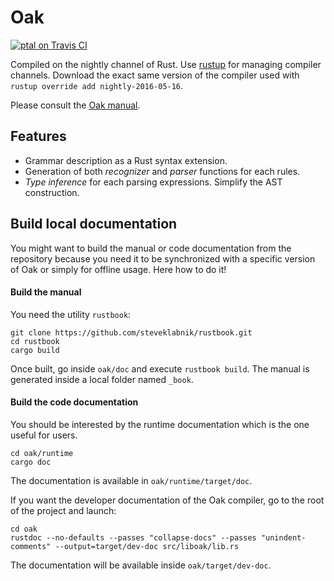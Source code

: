 # Oak

[![ptal on Travis CI][travis-image]][travis]

[travis-image]: https://travis-ci.org/ptal/oak.png
[travis]: https://travis-ci.org/ptal/oak

Compiled on the nightly channel of Rust. Use [rustup](http://www.rustup.rs) for managing compiler channels. Download the exact same version of the compiler used with `rustup override add nightly-2016-05-16`.


Please consult the [Oak manual](http://hyc.io/oak).

## Features

* Grammar description as a Rust syntax extension.
* Generation of both *recognizer* and *parser* functions for each rules.
* *Type inference* for each parsing expressions. Simplify the AST construction.

## Build local documentation

You might want to build the manual or code documentation from the repository because you need it to be synchronized with a specific version of Oak or simply for offline usage. Here how to do it!

#### Build the manual

You need the utility `rustbook`:

```
git clone https://github.com/steveklabnik/rustbook.git
cd rustbook
cargo build
```

Once built, go inside `oak/doc` and execute `rustbook build`. The manual is generated inside a local folder named `_book`.

#### Build the code documentation

You should be interested by the runtime documentation which is the one useful for users.

```
cd oak/runtime
cargo doc
```

The documentation is available in `oak/runtime/target/doc`.

If you want the developer documentation of the Oak compiler, go to the root of the project and launch:

```
cd oak
rustdoc --no-defaults --passes "collapse-docs" --passes "unindent-comments" --output=target/dev-doc src/liboak/lib.rs
```

The documentation will be available inside `oak/target/dev-doc`.
